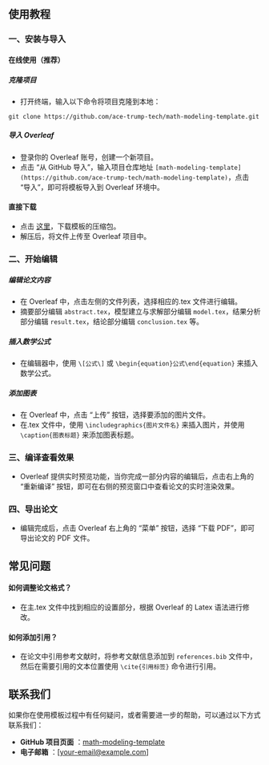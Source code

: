 ## 使用教程

### 一、安装与导入

#### 在线使用（推荐）

##### 克隆项目

  * 打开终端，输入以下命令将项目克隆到本地：

`git clone https://github.com/ace-trump-tech/math-modeling-template.git`

##### 导入 Overleaf

  * 登录你的 Overleaf 账号，创建一个新项目。
  * 点击 “从 GitHub 导入”，输入项目仓库地址 `[math-modeling-template](https://github.com/ace-trump-tech/math-modeling-template)`，点击 “导入”，即可将模板导入到 Overleaf 环境中。

#### 直接下载

  * 点击 [这里](https://github.com/ace-trump-tech/math-modeling-template/archive/refs/heads/main.zip)，下载模板的压缩包。
  * 解压后，将文件上传至 Overleaf 项目中。

### 二、开始编辑

##### 编辑论文内容

  * 在 Overleaf 中，点击左侧的文件列表，选择相应的.tex 文件进行编辑。
  * 摘要部分编辑 `abstract.tex`，模型建立与求解部分编辑 `model.tex`，结果分析部分编辑 `result.tex`，结论部分编辑 `conclusion.tex` 等。

##### 插入数学公式

  * 在编辑器中，使用 `\[公式\]` 或 `\begin{equation}公式\end{equation}` 来插入数学公式。

##### 添加图表

  * 在 Overleaf 中，点击 “上传” 按钮，选择要添加的图片文件。
  * 在.tex 文件中，使用 `\includegraphics{图片文件名}` 来插入图片，并使用 `\caption{图表标题}` 来添加图表标题。

### 三、编译查看效果

  * Overleaf 提供实时预览功能，当你完成一部分内容的编辑后，点击右上角的 “重新编译” 按钮，即可在右侧的预览窗口中查看论文的实时渲染效果。

### 四、导出论文

  * 编辑完成后，点击 Overleaf 右上角的 “菜单” 按钮，选择 “下载 PDF”，即可导出论文的 PDF 文件。

## 常见问题

#### 如何调整论文格式？

  * 在主.tex 文件中找到相应的设置部分，根据 Overleaf 的 Latex 语法进行修改。

#### 如何添加引用？

  * 在论文中引用参考文献时，将参考文献信息添加到 `references.bib` 文件中，然后在需要引用的文本位置使用 `\cite{引用标签}` 命令进行引用。

## 联系我们

如果你在使用模板过程中有任何疑问，或者需要进一步的帮助，可以通过以下方式联系我们：

  * **GitHub 项目页面** ：[math-modeling-template](https://github.com/ace-trump-tech/math-modeling-template)
  * **电子邮箱** ：[your-email@example.com]
